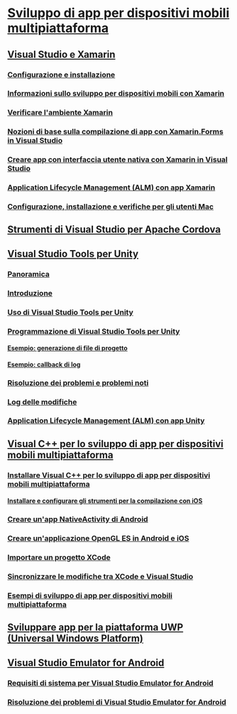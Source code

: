 # [Sviluppo di app per dispositivi mobili multipiattaforma](cross-platform-mobile-development-in-visual-studio.md)
## [Visual Studio e Xamarin](visual-studio-and-xamarin.md)
### [Configurazione e installazione](setup-and-install.md)
### [Informazioni sullo sviluppo per dispositivi mobili con Xamarin](learn-about-mobile-development-with-xamarin.md)
### [Verificare l'ambiente Xamarin](verify-your-xamarin-environment.md)
### [Nozioni di base sulla compilazione di app con Xamarin.Forms in Visual Studio](learn-app-building-basics-with-xamarin-forms-in-visual-studio.md)
### [Creare app con interfaccia utente nativa con Xamarin in Visual Studio](build-apps-with-native-ui-using-xamarin-in-visual-studio.md)
### [Application Lifecycle Management (ALM) con app Xamarin](application-lifecycle-management-alm-with-xamarin-apps.md)
### [Configurazione, installazione e verifiche per gli utenti Mac](setup-install-and-verifications-for-mac-users.md)
## [Strumenti di Visual Studio per Apache Cordova](visual-studio-tools-for-apache-cordova.md)
## [Visual Studio Tools per Unity](visual-studio-tools-for-unity.md)
### [Panoramica](overview-of-visual-studio-tools-for-unity.md)
### [Introduzione](getting-started-with-visual-studio-tools-for-unity.md)
### [Uso di Visual Studio Tools per Unity](using-visual-studio-tools-for-unity.md)
### [Programmazione di Visual Studio Tools per Unity](programming-visual-studio-tools-for-unity.md)
#### [Esempio: generazione di file di progetto](customize-project-files-created-by-vstu.md)
#### [Esempio: callback di log](share-the-unity-log-callback-with-vstu.md)
### [Risoluzione dei problemi e problemi noti](troubleshooting-and-known-issues-visual-studio-tools-for-unity.md)
### [Log delle modifiche](change-log-visual-studio-tools-for-unity.md)
### [Application Lifecycle Management (ALM) con app Unity](application-lifecycle-management-alm-with-unity-apps.md)
## [Visual C++ per lo sviluppo di app per dispositivi mobili multipiattaforma](visual-cpp-for-cross-platform-mobile-development.md)
### [Installare Visual C++ per lo sviluppo di app per dispositivi mobili multipiattaforma](install-visual-cpp-for-cross-platform-mobile-development.md)
#### [Installare e configurare gli strumenti per la compilazione con iOS](install-and-configure-tools-to-build-using-ios.md)
### [Creare un'app NativeActivity di Android](create-an-android-native-activity-app.md)
### [Creare un'applicazione OpenGL ES in Android e iOS](build-an-opengl-es-application-on-android-and-ios.md)
### [Importare un progetto XCode](import-an-xcode-project.md)
### [Sincronizzare le modifiche tra XCode e Visual Studio](sync-changes-between-xcode-and-visual-studio.md)
### [Esempi di sviluppo di app per dispositivi mobili multipiattaforma](cross-platform-mobile-development-examples.md)
## [Sviluppare app per la piattaforma UWP (Universal Windows Platform)](develop-apps-for-the-universal-windows-platform-uwp.md)
## [Visual Studio Emulator for Android](visual-studio-emulator-for-android.md)
### [Requisiti di sistema per Visual Studio Emulator for Android](system-requirements-for-the-visual-studio-emulator-for-android.md)
### [Risoluzione dei problemi di Visual Studio Emulator for Android](troubleshooting-the-visual-studio-emulator-for-android.md)
